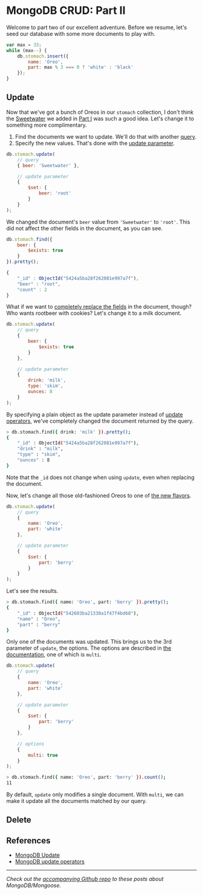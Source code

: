 # MongoDB CRUD: Part II

Welcome to part two of our excellent adventure.  Before we resume, let's seed our database with some more documents to play with.

```js
var max = 33;
while (max--) {
    db.stomach.insert({
        name: 'Oreo',
        part: max % 3 === 0 ? 'white' : 'black'
    });
}
```

## Update

Now that we've got a bunch of Oreos in our `stomach` collection, I don't think the [Sweetwater](http://sweetwaterbrew.com/) we added in [Part I](http://mean-greer.blogspot.com/2014/09/mongodb-crud-part-i.html) was such a good idea.  Let's change it to something more complimentary.

1. Find the documents we want to update.  We'll do that with another [query](http://docs.mongodb.org/manual/reference/glossary/#term-query).
2. Specify the new values.  That's done with the [update parameter](http://docs.mongodb.org/manual/reference/method/db.collection.update/#update-parameter).

```js
db.stomach.update(
    // query
    { beer: 'Sweetwater' },

    // update parameter
    {
        $set: {
            beer: 'root'
        }
    }
);
```

We changed the document's `beer` value from `'Sweetwater'` to `'root'`.  This did not affect the other fields in the document, as you can see.

```js
db.stomach.find({
    beer: {
        $exists: true
    }
}).pretty();

{
    "_id" : ObjectId("5424a5ba28f262081e997a7f"),
    "beer" : "root",
    "count" : 2
}
```

What if we want to [completely replace the fields](http://docs.mongodb.org/manual/reference/method/db.collection.update/#replace-a-document-entirely) in the document, though?  Who wants rootbeer with cookies?  Let's change it to a milk document.

```js
db.stomach.update(
    // query
    {
        beer: {
            $exists: true
        }
    },

    // update parameter
    {
        drink: 'milk',
        type: 'skim',
        ounces: 8
    }
);
```

By specifying a plain object as the update parameter instead of [update operators](http://docs.mongodb.org/manual/reference/operator/update/#id1), we've completely changed the document returned by the query.

```sh
> db.stomach.find({ drink: 'milk' }).pretty();
{
    "_id" : ObjectId("5424a5ba28f262081e997a7f"),
    "drink" : "milk",
    "type" : "skim",
    "ounces" : 8
}
```

Note that the `_id` does not change when using `update`, even when replacing the document.

Now, let's change all those old-fashioned Oreos to one of [the new flavors](http://www.oreo.com/wonderfilled/#wonderfilled_flavors).

```js
db.stomach.update(
    // query
    {
        name: 'Oreo',
        part: 'white'
    },

    // update parameter
    {
        $set: {
            part: 'berry'
        }
    }
);
```

Let's see the results.

```sh
> db.stomach.find({ name: 'Oreo', part: 'berry' }).pretty();
{
    "_id" : ObjectId("542603ba21330a1f47f4bd68"),
    "name" : "Oreo",
    "part" : "berry"
}
```

Only one of the documents was updated.  This brings us to the 3rd parameter of `update`, the options.  The options are described in [the documentation](http://docs.mongodb.org/manual/reference/method/db.collection.update/#db.collection.update), one of which is `multi`.  

```js
db.stomach.update(
    // query
    {
        name: 'Oreo',
        part: 'white'
    },

    // update parameter
    {
        $set: {
            part: 'berry'
        }
    },

    // options
    {
        multi: true
    }
);
```

```sh
> db.stomach.find({ name: 'Oreo', part: 'berry' }).count();
11
```

By default, `update` only modifies a single document.  With `multi`, we can make it update all the documents matched by our query.

## Delete



## References
* [MongoDB Update](http://docs.mongodb.org/manual/core/write-operations-introduction/#update)
* [MongoDB update operators](http://docs.mongodb.org/manual/reference/operator/update/#id1)

***
*Check out the [accompanying Github repo](https://github.com/reergymerej/lets-get-m) to these posts about MongoDB/Mongoose.*